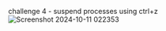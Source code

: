 challenge 4 - suspend processes using ctrl+z
![Screenshot 2024-10-11 022353](https://github.com/user-attachments/assets/5eae63ec-314c-4d5a-82ac-d022d47e4768)

